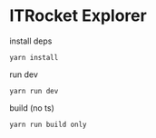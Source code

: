 <h1>ITRocket Explorer</h1>

install deps

```
yarn install
```

run dev

```
yarn run dev
```

build (no ts)

```
yarn run build only
```
